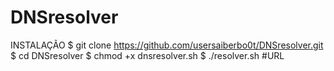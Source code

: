 # DNSresolver
INSTALAÇÃO 
$ git clone https://github.com/usersaiberbo0t/DNSresolver.git
$ cd DNSresolver
$ chmod +x dnsresolver.sh
$ ./resolver.sh #URL
